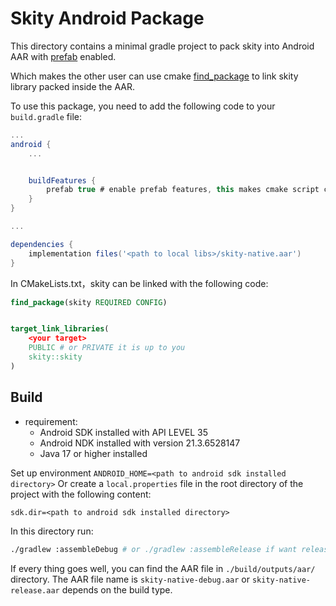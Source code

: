 # Skity Android Package

This directory contains a minimal gradle project to pack skity into Android AAR with [prefab](https://google.github.io/prefab/) enabled.

Which makes the other user can use cmake [find_package](https://cmake.org/cmake/help/latest/command/find_package.html) to link skity library packed inside the AAR.

To use this package, you need to add the following code to your `build.gradle` file:

```groovy
...
android {
    ...


    buildFeatures {
        prefab true # enable prefab features, this makes cmake script can find perfab module packed inside AAR.
    }
}

...

dependencies {
    implementation files('<path to local libs>/skity-native.aar')
}

```

In CMakeLists.txt，skity can be linked with the following code:

```cmake
find_package(skity REQUIRED CONFIG)


target_link_libraries(
    <your target>
    PUBLIC # or PRIVATE it is up to you
    skity::skity
)

```

## Build

* requirement:
    * Android SDK installed with API LEVEL 35
    * Android NDK installed with version 21.3.6528147
    * Java 17 or higher installed

Set up environment `ANDROID_HOME=<path to android sdk installed directory>`
Or create a `local.properties` file in the root directory of the project with the following content:
```
sdk.dir=<path to android sdk installed directory>
```

In this directory run:
```bash
./gradlew :assembleDebug # or ./gradlew :assembleRelease if want release build
```

If every thing goes well, you can find the AAR file in `./build/outputs/aar/` directory.
The AAR file name is `skity-native-debug.aar` or `skity-native-release.aar` depends on the build type.
